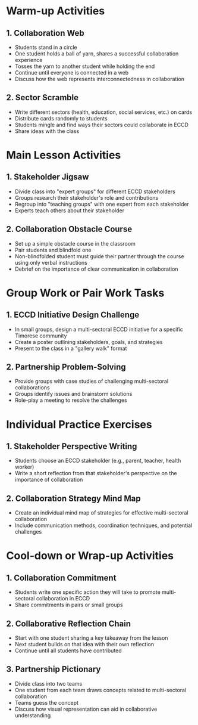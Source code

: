 # Warm-up Activities

## 1. Collaboration Web

- Students stand in a circle
- One student holds a ball of yarn, shares a successful collaboration experience
- Tosses the yarn to another student while holding the end
- Continue until everyone is connected in a web
- Discuss how the web represents interconnectedness in collaboration

## 2. Sector Scramble

- Write different sectors (health, education, social services, etc.) on cards
- Distribute cards randomly to students
- Students mingle and find ways their sectors could collaborate in ECCD
- Share ideas with the class

# Main Lesson Activities

## 1. Stakeholder Jigsaw

- Divide class into "expert groups" for different ECCD stakeholders
- Groups research their stakeholder's role and contributions
- Regroup into "teaching groups" with one expert from each stakeholder
- Experts teach others about their stakeholder

## 2. Collaboration Obstacle Course

- Set up a simple obstacle course in the classroom
- Pair students and blindfold one
- Non-blindfolded student must guide their partner through the course using only verbal instructions
- Debrief on the importance of clear communication in collaboration

# Group Work or Pair Work Tasks

## 1. ECCD Initiative Design Challenge

- In small groups, design a multi-sectoral ECCD initiative for a specific Timorese community
- Create a poster outlining stakeholders, goals, and strategies
- Present to the class in a "gallery walk" format

## 2. Partnership Problem-Solving

- Provide groups with case studies of challenging multi-sectoral collaborations
- Groups identify issues and brainstorm solutions
- Role-play a meeting to resolve the challenges

# Individual Practice Exercises

## 1. Stakeholder Perspective Writing

- Students choose an ECCD stakeholder (e.g., parent, teacher, health worker)
- Write a short reflection from that stakeholder's perspective on the importance of collaboration

## 2. Collaboration Strategy Mind Map

- Create an individual mind map of strategies for effective multi-sectoral collaboration
- Include communication methods, coordination techniques, and potential challenges

# Cool-down or Wrap-up Activities

## 1. Collaboration Commitment

- Students write one specific action they will take to promote multi-sectoral collaboration in ECCD
- Share commitments in pairs or small groups

## 2. Collaborative Reflection Chain

- Start with one student sharing a key takeaway from the lesson
- Next student builds on that idea with their own reflection
- Continue until all students have contributed

## 3. Partnership Pictionary

- Divide class into two teams
- One student from each team draws concepts related to multi-sectoral collaboration
- Teams guess the concept
- Discuss how visual representation can aid in collaborative understanding